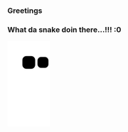 ### Greetings

<!--
**SadmanSkb55/SadmanSkb55** is a ✨ _special_ ✨ repository because its `README.md` (this file) appears on your GitHub profile.

Here are some ideas to get you started:

- 🔭 I’m currently working on ...
- 🌱 I’m currently learning ...
- 👯 I’m looking to collaborate on ...
- 🤔 I’m looking for help with ...
- 💬 Ask me about ...
- 📫 How to reach me: ...
- 😄 Pronouns: ...
- ⚡ Fun fact: ...
-->
### What da snake doin there...!!! :0
![snake gif](https://github.com/SadmanSkb55/SadmanSkb55/blob/output/github-contribution-grid-snake.svg)

